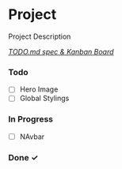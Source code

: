 # Project

Project Description

<em>[TODO.md spec & Kanban Board](https://bit.ly/3fCwKfM)</em>

### Todo

- [ ] Hero Image  
- [ ] Global Stylings 

### In Progress

- [ ] NAvbar  

### Done ✓



